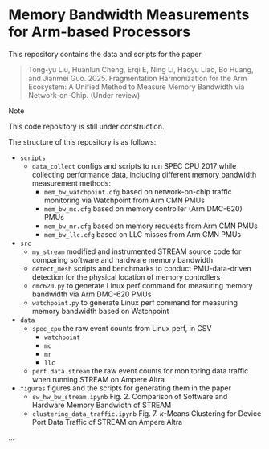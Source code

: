# Memory Bandwidth Measurements for Arm-based Processors

This repository contains the data and scripts for the paper 

> Tong-yu Liu, Huanlun Cheng, Erqi E, Ning Li, Haoyu Liao, Bo Huang, and Jianmei Guo. 2025. Fragmentation Harmonization for the Arm Ecosystem: A Unified Method to Measure Memory Bandwidth via Network-on-Chip. (Under review)

> [!NOTE]
> This code repository is still under construction. 

The structure of this repository is as follows: 

- `scripts`
  - `data_collect` configs and scripts to run SPEC CPU 2017 while collecting performance data, including different memory bandwidth measurement methods: 
    - `mem_bw_watchpoint.cfg` based on network-on-chip traffic monitoring via Watchpoint from Arm CMN PMUs
    - `mem_bw_mc.cfg` based on memory controller (Arm DMC-620) PMUs
    - `mem_bw_mr.cfg` based on memory requests from Arm CMN PMUs
    - `mem_bw_llc.cfg` based on LLC misses from Arm CMN PMUs 
- `src`
  - `my_stream` modified and instrumented STREAM source code for comparing software and hardware memory bandwidth
  - `detect_mesh` scripts and benchmarks to conduct PMU-data-driven detection for the physical location of memory controllers 
  - `dmc620.py` to generate Linux perf command for measuring memory bandwidth via Arm DMC-620 PMUs
  - `watchpoint.py` to generate Linux perf command for measuring memory bandwidth based on Watchpoint 
- `data`
  - `spec_cpu` the raw event counts from Linux perf, in CSV
    - `watchpoint`
    - `mc`
    - `mr`
    - `llc`
  - `perf.data.stream` the raw event counts for monitoring data traffic when running STREAM on Ampere Altra
- `figures` figures and the scripts for generating them in the paper 
  - `sw_hw_bw_stream.ipynb` Fig. 2. Comparison of Software and Hardware Memory Bandwidth of STREAM
  - `clustering_data_traffic.ipynb` Fig. 7. $k$-Means Clustering for Device Port Data Traffic of STREAM on Ampere Altra

...